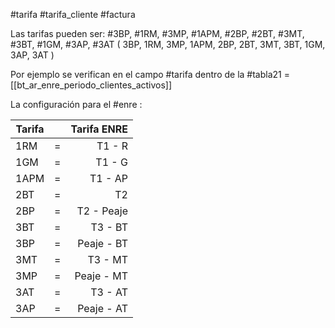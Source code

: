 #tarifa #tarifa_cliente #factura 

Las tarifas pueden ser: #3BP, #1RM, #3MP, #1APM, #2BP, #2BT, #3MT, #3BT, #1GM, #3AP, #3AT
( 3BP, 1RM, 3MP, 1APM, 2BP, 2BT, 3MT, 3BT, 1GM, 3AP, 3AT )

Por ejemplo se verifican en el campo #tarifa dentro de la #tabla21 = [[bt_ar_enre_periodo_clientes_activos]]

La configuración para el #enre :

| Tarifa |     | Tarifa ENRE |
| ------ | :-: | ----------: |
| 1RM    |  =  |      T1 - R |
| 1GM    |  =  |      T1 - G |
| 1APM   |  =  |     T1 - AP |
| 2BT    |  =  |          T2 |
| 2BP    |  =  |  T2 - Peaje |
| 3BT    |  =  |     T3 - BT |
| 3BP    |  =  |  Peaje - BT |
| 3MT    |  =  |     T3 - MT |
| 3MP    |  =  |  Peaje - MT |
| 3AT    |  =  |     T3 - AT |
| 3AP    |  =  |  Peaje - AT |


